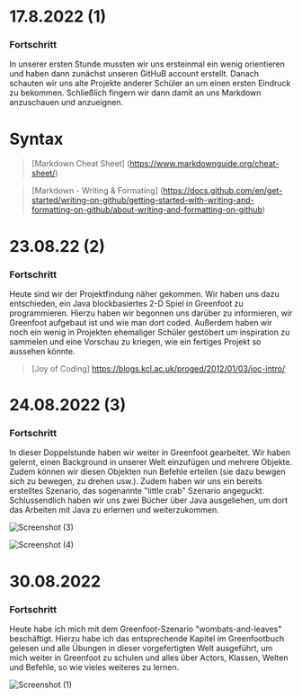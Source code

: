 # 17.8.2022 (1)
### Fortschritt
In unserer ersten Stunde mussten wir uns ersteinmal ein wenig orientieren und haben dann zunächst unseren GitHuB account erstellt. Danach schauten wir uns alte Projekte anderer Schüler an um einen ersten Eindruck zu bekommen. Schließlich fingern wir dann damit an uns Markdown anzuschauen und anzueignen. 

# Syntax 

> [Markdown Cheat Sheet] (https://www.markdownguide.org/cheat-sheet/) 

> [Markdown - Writing & Formating] (https://docs.github.com/en/get-started/writing-on-github/getting-started-with-writing-and-formatting-on-github/about-writing-and-formatting-on-github) 


# 23.08.22 (2)
### Fortschritt 
Heute sind wir der Projektfindung näher gekommen. Wir haben uns dazu entschieden, ein Java blockbasiertes 2-D Spiel in Greenfoot zu programmieren. Hierzu haben wir begonnen uns darüber zu informieren, wir Greenfoot aufgebaut ist und wie man dort coded. Außerdem haben wir noch ein wenig in Projekten ehemaliger Schüler gestöbert um inspiration zu sammelen und eine Vorschau zu kriegen, wie ein fertiges Projekt so aussehen könnte. 

> [Joy of Coding]  https://blogs.kcl.ac.uk/proged/2012/01/03/joc-intro/


# 24.08.2022 (3)
### Fortschritt 
In dieser Doppelstunde haben wir weiter in Greenfoot gearbeitet. Wir haben gelernt, einen Background in unserer Welt einzufügen und mehrere Objekte. Zudem können wir diesen Objekten nun Befehle erteilen (sie dazu bewgen sich zu bewegen, zu drehen usw.). Zudem haben wir uns ein bereits erstelltes Szenario, das sogenannte "little crab" Szenario angeguckt. Schlussendlich haben wir uns zwei Bücher über Java ausgeliehen, um dort das Arbeiten mit Java zu erlernen und weiterzukommen. 

![Screenshot (3)](https://user-images.githubusercontent.com/111414662/186355164-d29b46bb-3095-49a3-aa61-cbb1a2e06500.png)

![Screenshot (4)](https://user-images.githubusercontent.com/111414662/186355428-0a0520ba-72df-47a5-aa77-0f91dc099341.png)


# 30.08.2022
### Fortschritt 
Heute habe ich mich mit dem Greenfoot-Szenario "wombats-and-leaves" beschäftigt. Hierzu habe ich das entsprechende Kapitel im Greenfootbuch gelesen und alle Übungen in dieser vorgefertigten Welt ausgeführt, um mich weiter in Greenfoot zu schulen und alles über Actors, Klassen, Welten und Befehle, so wie vieles weiteres zu lernen. 

![Screenshot (1)](https://user-images.githubusercontent.com/111414662/187420481-dd945a84-c328-474f-a381-ad4fe0d20cd9.png)
